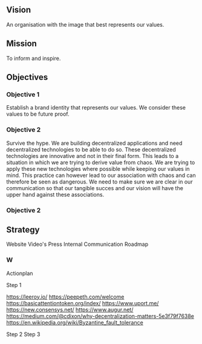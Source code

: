 ## Vision

An organisation with the image that best represents our values.

## Mission

To inform and inspire.

## Objectives

### Objective 1

Establish a brand identity that represents our values. We consider these values to be future proof.

### Objective 2

Survive the hype. We are building decentralized applications and need decentralized technologies to be able to do so. These decentralized technologies are innovative and not in their final form. This leads to a situation in which we are trying to derive value from chaos. We are trying to apply these new technologies where possible while keeping our values in mind. This practice can however lead to our association with chaos and can therefore be seen as dangerous. We need to make sure we are clear in our communication so that our tangible succes and our vision will have the upper hand against these associations.

### Objective 2



## Strategy

Website
Video's
Press
Internal Communication
Roadmap

### 




### W

Actionplan

Step 1

https://leeroy.io/
https://peepeth.com/welcome
https://basicattentiontoken.org/index/
https://www.uport.me/
https://new.consensys.net/
https://www.augur.net/
https://medium.com/@cdixon/why-decentralization-matters-5e3f79f7638e
https://en.wikipedia.org/wiki/Byzantine_fault_tolerance

Step 2
Step 3

